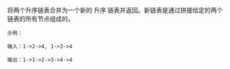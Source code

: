 将两个升序链表合并为一个新的 升序 链表并返回。新链表是通过拼接给定的两个链表的所有节点组成的。 

`示例：`

`输入：1->2->4, 1->3->4`

`输出：1->1->2->3->4->4`